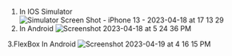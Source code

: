 1. In IOS Simulator
![Simulator Screen Shot - iPhone 13 - 2023-04-18 at 17 13 29](https://user-images.githubusercontent.com/130955657/232769142-3e0cc38e-554f-4811-aa4e-02acb86cde1f.png)
2. In Android 
![Screenshot 2023-04-18 at 5 24 36 PM](https://user-images.githubusercontent.com/130955657/232769335-00d6fcfb-47de-4827-ae18-e4e604f2979b.png)

3.FlexBox In Android 
![Screenshot 2023-04-19 at 4 16 15 PM](https://user-images.githubusercontent.com/130955657/233051898-2c87c016-2584-40f0-999d-b9d213c928bf.png)

